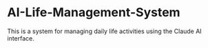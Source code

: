 # AI-Life-Management-System
This is a system for managing daily life activities using the Claude AI interface.
